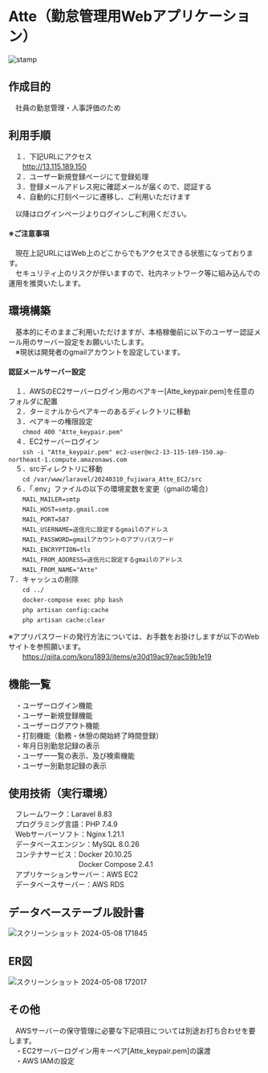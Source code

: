 # Atte（勤怠管理用Webアプリケーション）

![stamp](https://github.com/fujiwara-takeshi/20240310_fujiwara_Atte_EC2/assets/151005520/ede64ce3-3716-4222-b2f0-1a09f5776557)

## 作成目的
　社員の勤怠管理・人事評価のため

## 利用手順
　１．下記URLにアクセス</br>
　　http://13.115.189.150</br>
　２．ユーザー新規登録ページにて登録処理</br>
　３．登録メールアドレス宛に確認メールが届くので、認証する</br>
　４．自動的に打刻ページに遷移し、ご利用いただけます</br>

　以降はログインページよりログインしご利用ください。</br>

#### ※ご注意事項</br>
　現在上記URLにはWeb上のどこからでもアクセスできる状態になっております。</br>
　セキュリティ上のリスクが伴いますので、社内ネットワーク等に組み込んでの運用を推奨いたします。</br>

## 環境構築
　基本的にそのままご利用いただけますが、本格稼働前に以下のユーザー認証メール用のサーバー設定をお願いいたします。</br>
　※現状は開発者のgmailアカウントを設定しています。</br>
 
#### 認証メールサーバー設定
　１．AWSのEC2サーバーログイン用のペアキー[Atte_keypair.pem]を任意のフォルダに配置</br>
　２．ターミナルからペアキーのあるディレクトリに移動</br>
　３．ペアキーの権限設定</br>
 　　`chmod 400 "Atte_keypair.pem"`</br>
　４．EC2サーバーログイン</br>
 　　`ssh -i "Atte_keypair.pem" ec2-user@ec2-13-115-189-150.ap-northeast-1.compute.amazonaws.com`</br>
　５．srcディレクトリに移動</br>
 　　`cd /var/www/laravel/20240310_fujiwara_Atte_EC2/src`</br>
　６．「.env」ファイルの以下の環境変数を変更（gmailの場合）</br>
　　`MAIL_MAILER=smtp`</br>
　　`MAIL_HOST=smtp.gmail.com`</br>
　　`MAIL_PORT=587`</br>
　　`MAIL_USERNAME=送信元に設定するgmailのアドレス`</br>
　　`MAIL_PASSWORD=gmailアカウントのアプリパスワード`</br>
　　`MAIL_ENCRYPTION=tls`</br>
　　`MAIL_FROM_ADDRESS=送信元に設定するgmailのアドレス`</br>
　　`MAIL_FROM_NAME="Atte"`</br>
  ７．キャッシュの削除</br>
　　`cd ../`</br>
　　`docker-compose exec php bash`</br>
　　`php artisan config:cache`</br>
　　`php artisan cache:clear`</br>
  
  ※アプリパスワードの発行方法については、お手数をお掛けしますが以下のWebサイトを参照願います。</br>
　　https://qiita.com/koru1893/items/e30d19ac97eac59b1e19</br>

## 機能一覧
　・ユーザーログイン機能</br>
　・ユーザー新規登録機能</br>
　・ユーザーログアウト機能</br>
　・打刻機能（勤務・休憩の開始終了時間登録）</br>
　・年月日別勤怠記録の表示</br>
　・ユーザー一覧の表示、及び検索機能</br>
　・ユーザー別勤怠記録の表示</br>

## 使用技術（実行環境）
　フレームワーク：Laravel 8.83</br>
　プログラミング言語：PHP 7.4.9</br>
　Webサーバーソフト：Nginx 1.21.1</br>
　データベースエンジン：MySQL 8.0.26</br>
　コンテナサービス：Docker 20.10.25</br>
　　　　　　　　　　Docker Compose 2.4.1</br>
　アプリケーションサーバー：AWS EC2</br>
　データベースサーバー：AWS RDS</br>

## データベーステーブル設計書
![スクリーンショット 2024-05-08 171845](https://github.com/fujiwara-takeshi/20240310_fujiwara_Atte_EC2/assets/151005520/b26220b1-e4c4-4145-a87a-1a5785f86668)

## ER図
![スクリーンショット 2024-05-08 172017](https://github.com/fujiwara-takeshi/20240310_fujiwara_Atte_EC2/assets/151005520/802c7692-b862-4dc0-a087-d744a5e929af)

## その他
　AWSサーバーの保守管理に必要な下記項目については別途お打ち合わせを要します。</br>
　・EC2サーバーログイン用キーペア[Atte_keypair.pem]の譲渡</br>
　・AWS IAMの設定</br>

